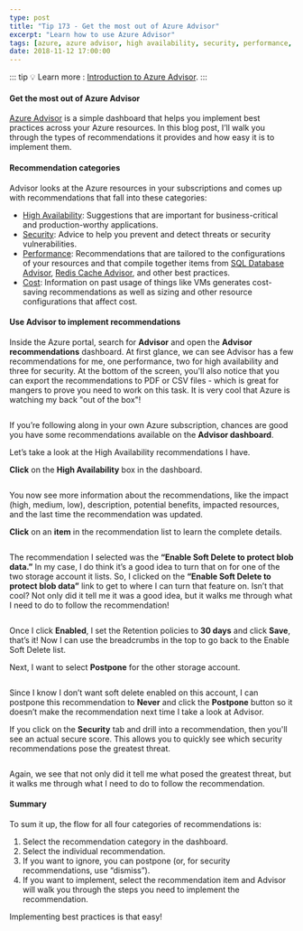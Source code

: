 ```yaml
---
type: post
title: "Tip 173 - Get the most out of Azure Advisor"
excerpt: "Learn how to use Azure Advisor"
tags: [azure, azure advisor, high availability, security, performance, cost]
date: 2018-11-12 17:00:00
---
```


::: tip
:bulb: Learn more : [Introduction to Azure Advisor](https://docs.microsoft.com/azure/advisor/advisor-overview?WT.mc_id=docs-azuredevtips-micrum).
:::

#### Get the most out of Azure Advisor
 
[Azure Advisor](https://azure.microsoft.com/services/advisor?WT.mc_id=azure-azuredevtips-micrum) is a simple dashboard that helps you implement best practices across your Azure resources. In this blog post, I’ll walk you through the types of recommendations it provides and how easy it is to implement them.
 
#### Recommendation categories

Advisor looks at the Azure resources in your subscriptions and comes up with recommendations that fall into these categories:
* [High Availability](https://docs.microsoft.com/azure/advisor/advisor-high-availability-recommendations?WT.mc_id=docs-azuredevtips-micrum): Suggestions that are important for business-critical and production-worthy applications.
* [Security](https://docs.microsoft.com/azure/advisor/advisor-security-recommendations?WT.mc_id=docs-azuredevtips-micrum): Advice to help you prevent and detect threats or security vulnerabilities.
* [Performance](https://docs.microsoft.com/azure/advisor/advisor-performance-recommendations?WT.mc_id=docs-azuredevtips-micrum): Recommendations that are tailored to the configurations of your resources and that compile together items from [SQL Database Advisor](https://docs.microsoft.com/azure/sql-database/sql-database-advisor?WT.mc_id=docs-azuredevtips-micrum), [Redis Cache Advisor](https://docs.microsoft.com/azure/redis-cache/cache-configure#redis-cache-advisor?WT.mc_id=docs-azuredevtips-micrum), and other best practices.
* [Cost](https://docs.microsoft.com/azure/advisor/advisor-cost-recommendations?WT.mc_id=docs-azuredevtips-micrum): Information on past usage of things like VMs generates cost-saving recommendations as well as sizing and other resource configurations that affect cost.

#### Use Advisor to implement recommendations

Inside the Azure portal, search for **Advisor** and open the **Advisor recommendations** dashboard. At first glance, we can see Advisor has a few recommendations for me, one performance, two for high availability and three for security. At the bottom of the screen, you'll also notice that you can export the recommendations to PDF or CSV files - which is great for mangers to prove you need to work on this task. It is very cool that Azure is watching my back "out of the box"!

<img :src="$withBase('/files/advisor1.png')">

If you’re following along in your own Azure subscription, chances are good you have some recommendations available on the **Advisor dashboard**. 

Let’s take a look at the High Availability recommendations I have.

**Click** on the **High Availability** box in the dashboard.

<img :src="$withBase('/files/advisor2.png')">

You now see more information about the recommendations, like the impact (high, medium, low), description, potential benefits, impacted resources, and the last time the recommendation was updated.

**Click** on an **item** in the recommendation list to learn the complete details.

<img :src="$withBase('/files/advisor3.png')">

The recommendation I selected was the **“Enable Soft Delete to protect blob data.”** In my case, I do think it’s a good idea to turn that on for one of the two storage account it lists. So, I clicked on the **“Enable Soft Delete to protect blob data”** link to get to where I can turn that feature on. Isn’t that cool? Not only did it tell me it was a good idea, but it walks me through what I need to do to follow the recommendation!

<img :src="$withBase('/files/advisor4.png')">

Once I click **Enabled**, I set the Retention policies to **30 days** and click **Save**, that’s it! Now I can use the breadcrumbs in the top to go back to the Enable Soft Delete list. 

Next, I want to select **Postpone** for the other storage account.

<img :src="$withBase('/files/advisor5.png')">

Since I know I don’t want soft delete enabled on this account, I can postpone this recommendation to **Never** and click the **Postpone** button so it doesn’t make the recommendation next time I take a look at Advisor.

If you click on the **Security** tab and drill into a recommendation, then you'll see an actual secure score. This allows you to quickly see which security recommendations pose the greatest threat.

<img :src="$withBase('/files/advisor6.png')">

Again, we see that not only did it tell me what posed the greatest threat, but it walks me through what I need to do to follow the recommendation.

#### Summary

To sum it up, the flow for all four categories of recommendations is:
1. Select the recommendation category in the dashboard.
2. Select the individual recommendation.
3. If you want to ignore, you can postpone (or, for security recommendations, use “dismiss”).
4. If you want to implement, select the recommendation item and Advisor will walk you through the steps you need to implement the recommendation.

Implementing best practices is that easy!

